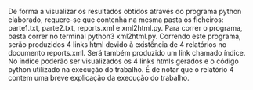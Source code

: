 De forma a visualizar os resultados obtidos através do programa python elaborado, requere-se que contenha na mesma pasta os ficheiros: parte1.txt, parte2.txt, reports.xml e xml2html.py. 
Para correr o programa, basta correr no terminal python3 xml2html.py.
Correndo este programa, serão produzidos 4 links html devido à existência de 4 relatórios no documento reports.xml. Será também produzido um link chamado índice. No índice poderão ser visualizados os 4 links htmls gerados e o código python utilizado na execução do trabalho. É de notar que o relatório 4 contem uma breve explicação da execução do trabalho. 